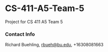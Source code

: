 # CS-411-A5-Team-5
Project for CS 411 A5 Team 5

### Contact Info

Richard Buehling, rbueh@bu.edu, +16308081663
